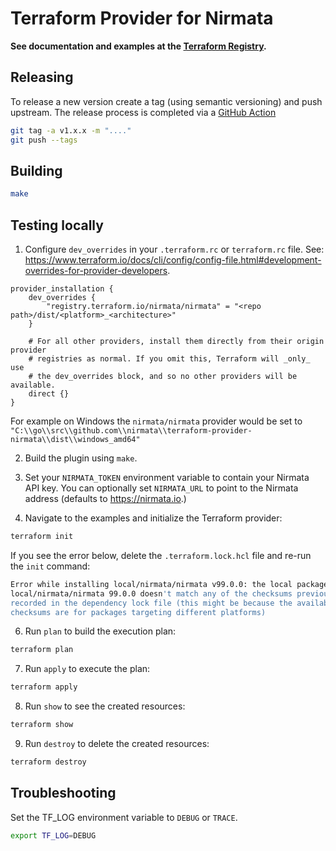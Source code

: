 # Terraform Provider for Nirmata

**See documentation and examples at the [Terraform Registry](https://registry.terraform.io/providers/nirmata/nirmata/latest).**


## Releasing

To release a new version create a tag (using semantic versioning) and push upstream. The release process is completed via a [GitHub Action](.github/workflows/release.yml)

```bash
git tag -a v1.x.x -m "...."
git push --tags
```

## Building

```bash
make
```

## Testing locally

1. Configure `dev_overrides` in your `.terraform.rc` or `terraform.rc` file. See: https://www.terraform.io/docs/cli/config/config-file.html#development-overrides-for-provider-developers.

```hcl
provider_installation {
    dev_overrides {
        "registry.terraform.io/nirmata/nirmata" = "<repo path>/dist/<platform>_<architecture>"
    }

    # For all other providers, install them directly from their origin provider
    # registries as normal. If you omit this, Terraform will _only_ use
    # the dev_overrides block, and so no other providers will be available.
    direct {}
}
```

For example on Windows the `nirmata/nirmata` provider would be set to `"C:\\go\\src\\github.com\\nirmata\\terraform-provider-nirmata\\dist\\windows_amd64"`

2. Build the plugin using `make`.

3. Set your `NIRMATA_TOKEN` environment variable to contain your Nirmata API key. You can optionally set `NIRMATA_URL` to point to the Nirmata address (defaults to https://nirmata.io.)

4. Navigate to the examples and initialize the Terraform provider:

```bash
terraform init 
```

If you see the error below, delete the `.terraform.lock.hcl` file and re-run the `init` command:

```bash
Error while installing local/nirmata/nirmata v99.0.0: the local package for
local/nirmata/nirmata 99.0.0 doesn't match any of the checksums previously
recorded in the dependency lock file (this might be because the available
checksums are for packages targeting different platforms)
```

6. Run `plan` to build the execution plan:

```bash
terraform plan
```

7. Run `apply` to execute the plan:

```bash
terraform apply
```

8. Run `show` to see the created resources:

```bash
terraform show
```

9. Run `destroy` to delete the created resources:

````bash
terraform destroy 
````

## Troubleshooting

Set the TF_LOG environment variable to `DEBUG` or `TRACE`.

```bash
export TF_LOG=DEBUG
```
